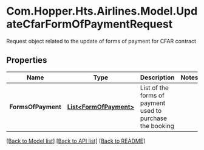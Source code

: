 # Com.Hopper.Hts.Airlines.Model.UpdateCfarFormOfPaymentRequest
Request object related to the update of forms of payment for CFAR contract

## Properties

Name | Type | Description | Notes
------------ | ------------- | ------------- | -------------
**FormsOfPayment** | [**List&lt;FormOfPayment&gt;**](FormOfPayment.md) | List of the forms of payment used to purchase the booking | 

[[Back to Model list]](../../README.md#documentation-for-models) [[Back to API list]](../../README.md#documentation-for-api-endpoints) [[Back to README]](../../README.md)

